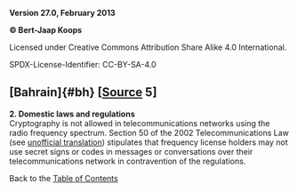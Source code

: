**Version 27.0, February 2013**

**© Bert-Jaap Koops**

Licensed under Creative Commons Attribution Share Alike 4.0 International.

SPDX-License-Identifier: CC-BY-SA-4.0

## [Bahrain]{#bh} \[[Source](cls-srce.htm) 5\]

**2. Domestic laws and regulations**\
Cryptography is not allowed in telecommunications networks using the
radio frequency spectrum. Section 50 of the 2002 Telecommunications Law
(see [unofficial
translation](http://www.ictregulationtoolkit.org/en/Document.1453.pdf))
stipulates that frequency license holders may not use secret signs or
codes in messages or conversations over their telecommunications network
in contravention of the regulations.

Back to the [Table of Contents](index.html#toc)
